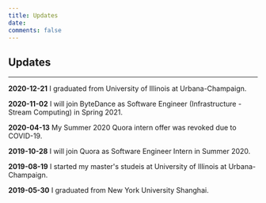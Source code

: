 ```yaml
---
title: Updates
date:
comments: false
---
```


## **Updates**

***

**2020-12-21**
I graduated from University of Illinois at Urbana-Champaign.

**2020-11-02**
I will join ByteDance as Software Engineer (Infrastructure - Stream Computing) in Spring 2021.

**2020-04-13**
My Summer 2020 Quora intern offer was revoked due to COVID-19.

**2019-10-28**
I will join Quora as Software Engineer Intern in Summer 2020.

**2019-08-19**
I started my master's studeis at University of Illinois at Urbana-Champaign.

**2019-05-30**
I graduated from New York University Shanghai.
